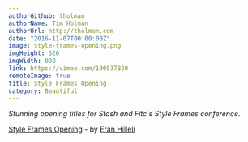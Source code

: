 ```yaml
---
authorGithub: tholman
authorName: Tim Holman
authorUrl: http://tholman.com
date: "2016-11-07T00:00:00Z"
image: style-frames-opening.png
imgHeight: 326
imgWidth: 808
link: https://vimeo.com/190537820
remoteImage: true
title: Style Frames Opening
category: Beautiful
---
```


_Stunning opening titles for Stash and Fitc's Style Frames conference._

[Style Frames Opening](https://vimeo.com/190537820) - by [Eran Hilleli](http://eranhilleli.com/)
